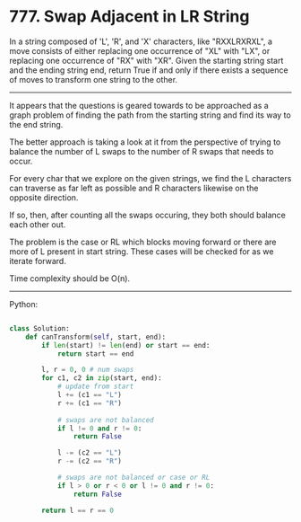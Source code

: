 # 777. Swap Adjacent in LR String

In a string composed of 'L', 'R', and 'X' characters, like "RXXLRXRXL", a move
consists of either replacing one occurrence of "XL" with "LX", or replacing one
occurrence of "RX" with "XR". Given the starting string start and the ending
string end, return True if and only if there exists a sequence of moves to
transform one string to the other.

---

It appears that the questions is geared towards to be approached as a graph
problem of finding the path from the starting string and find its way to the
end string.

The better approach is taking a look at it from the perspective of trying to
balance the number of L swaps to the number of R swaps that needs to occur.

For every char that we explore on the given strings, we find the L characters
can traverse as far left as possible and R characters likewise on the opposite
direction.

If so, then, after counting all the swaps occuring, they both should balance
each other out.

The problem is the case or RL which blocks moving forward or there are more of
L present in start string. These cases will be checked for as we iterate
forward.

Time complexity should be O(n).

---

Python:

```python

class Solution:
    def canTransform(self, start, end):
        if len(start) != len(end) or start == end:
            return start == end

        l, r = 0, 0 # num swaps
        for c1, c2 in zip(start, end):
            # update from start
            l += (c1 == "L")
            r += (c1 == "R")
            
            # swaps are not balanced
            if l != 0 and r != 0:
                return False

            l -= (c2 == "L")
            r -= (c2 == "R")

            # swaps are not balanced or case or RL
            if l > 0 or r < 0 or l != 0 and r != 0:
                return False

        return l == r == 0
```
